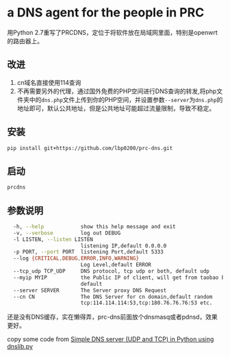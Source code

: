 # a DNS agent for the people in PRC

用Python 2.7重写了PRCDNS，定位于将软件放在局域网里面，特别是openwrt的路由器上。

## 改进
1. cn域名直接使用114查询
2. 不再需要另外的代理，通过国外免费的PHP空间进行DNS查询的转发,将php文件夹中的`dns.php`文件上传到你的PHP空间，并设置参数`--server`为`dns.php`的地址即可，默认公共地址，但是公共地址可能超过流量限制，导致不稳定。
## 安装
```bash
pip install git+https://github.com/lbp0200/prc-dns.git
```
## 启动
```bash
prcdns
```
## 参数说明
```bash
  -h, --help            show this help message and exit
  -v, --verbose         log out DEBUG
  -l LISTEN, --listen LISTEN
                        listening IP,default 0.0.0.0
  -p PORT, --port PORT  listening Port,default 5333
  --log {CRITICAL,DEBUG,ERROR,INFO,WARNING}
                        Log Level,default ERROR
  --tcp_udp TCP_UDP     DNS protocol, tcp udp or both, default udp
  --myip MYIP           the Public IP of client, will get from taobao by
                        default
  --server SERVER       The Server proxy DNS Request
  --cn CN               The DNS Server for cn domain,default random
                        tcp:114.114.114:53,tcp:180.76.76.76:53 etc.

```

还是没有DNS缓存，实在懒得弄，prc-dns前面放个dnsmasq或者pdnsd，效果更好。

copy some code from [Simple DNS server (UDP and TCP) in Python using dnslib.py](https://gist.github.com/andreif/6069838)
